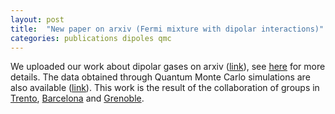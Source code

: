 ```yaml
---
layout: post
title:  "New paper on arxiv (Fermi mixture with dipolar interactions)"
categories: publications dipoles qmc
---
```


We uploaded our work about dipolar gases on arxiv ([link][link-arxiv]), see [here][link-research] for more details.
The data obtained through Quantum Monte Carlo simulations are also available ([link][link-zenodo]).
This work is the result of the collaboration of groups in [Trento][link-trento], [Barcelona][link-barcelona] and [Grenoble][link-grenoble].

[link-arxiv]: https://arxiv.org/abs/1812.08064
[link-research]: /research.html#dipoles
[link-trento]: http://bec.science.unitn.it/
[link-barcelona]: http://bqmc.upc.edu/index.php
[link-grenoble]: https://lpmmc.cnrs.fr/?lang=en
[link-zenodo]: https://doi.org/10.5281/zenodo.2425856
